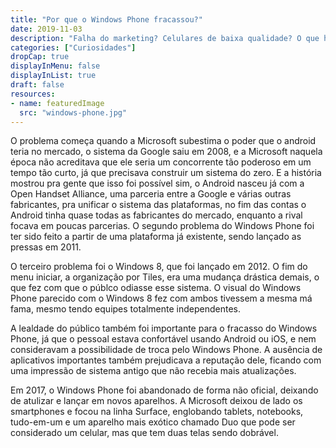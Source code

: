 ```yaml
---
title: "Por que o Windows Phone fracassou?"
date: 2019-11-03
description: "Falha do marketing? Celulares de baixa qualidade? O que houve com esse projeto tão promissor?"
categories: ["Curiosidades"]
dropCap: true
displayInMenu: false
displayInList: true
draft: false
resources:
- name: featuredImage
  src: "windows-phone.jpg"
---
```


O problema começa quando a Microsoft subestima o poder que o android teria no mercado, o sistema da Google saiu em 2008, e a Microsoft naquela época não acreditava que ele seria um concorrente tão poderoso em um tempo tão curto, já que precisava construir um sistema do zero. E a história mostrou pra gente que isso foi possível sim, o Android nasceu já com a Open Handset Alliance, uma parceria entre a Google e várias outras fabricantes, pra unificar o sistema das plataformas, no fim das contas o Android tinha quase todas as fabricantes do mercado, enquanto a rival focava em poucas parcerias. O segundo problema do Windows Phone foi ter sido feito a partir de uma plataforma já existente, sendo lançado as pressas em 2011.

O terceiro problema foi o Windows 8, que foi lançado em 2012. O fim do menu iniciar, a organização por Tiles, era uma mudança drástica demais, o que fez com que o públco odiasse esse sistema. O visual do Windows Phone parecido com o Windows 8 fez com ambos tivessem a mesma má fama, mesmo tendo equipes totalmente independentes.

A lealdade do público também foi importante para o fracasso do Windows Phone, já que o pessoal estava confortável usando Android ou iOS, e nem consideravam a possibilidade de troca pelo Windows Phone. A ausência de aplicativos importantes também prejudicava a reputação dele, ficando com uma impressão de sistema antigo que não recebia mais atualizações.

Em 2017, o Windows Phone foi abandonado de forma não oficial, deixando de atulizar e lançar em novos aparelhos. A Microsoft deixou de lado os smartphones e focou na linha Surface, englobando tablets, notebooks, tudo-em-um e um aparelho mais exótico chamado Duo que pode ser considerado um celular, mas que tem duas telas sendo dobrável.
